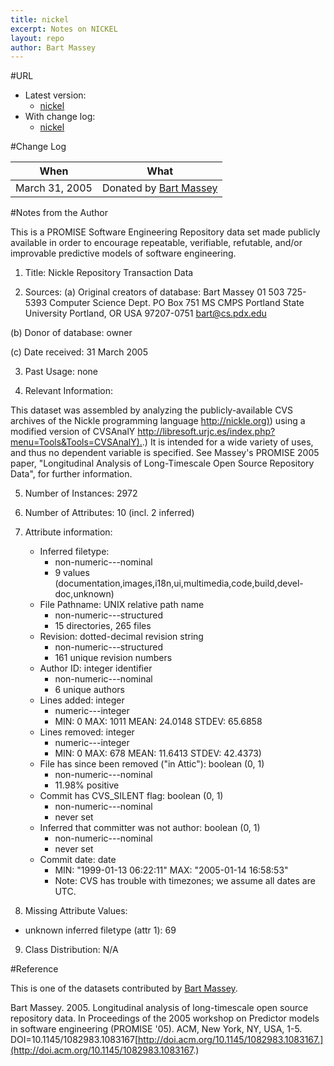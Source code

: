 ```yaml
---
title: nickel
excerpt: Notes on NICKEL
layout: repo
author: Bart Massey
---
```



#URL

  * Latest version: 
    * [nickel](https://terapromise.csc.ncsu.edu:8443/svn/repo/dump/nickel/)
  * With change log:
    * [nickel](https://terapromise.csc.ncsu.edu:8443/svn/repo/dump/nickel/)

#Change Log

When | What---- | ----
March 31, 2005  | Donated by [Bart Massey](/repo/people)

#Notes from the Author

This is a PROMISE Software Engineering Repository data set made publicly
available in order to encourage repeatable, verifiable, refutable, and/or
improvable predictive models of software engineering.


1. Title: Nickle Repository Transaction Data

2. Sources:
  (a) Original creators of database:
  Bart Massey
  01 503 725-5393
  Computer Science Dept.
  PO Box 751  MS CMPS
  Portland State University
  Portland, OR USA  97207-0751
  bart@cs.pdx.edu

  (b) Donor of database: owner

  (c) Date received: 31 March 2005

3. Past Usage: none

4. Relevant Information:

This dataset was assembled by analyzing the publicly-available CVS archives of the Nickle programming language [http://nickle.org)](http://nickle.org)) using a modified version of CVSAnalY [http://libresoft.urjc.es/index.php?menu=Tools&Tools=CVSAnalY).](http://libresoft.urjc.es/index.php?menu=Tools&Tools=CVSAnalY).) It is intended for a wide variety of uses, and thus no dependent variable is specified.  See Massey's PROMISE 2005 paper, "Longitudinal Analysis of Long-Timescale Open Source Repository Data", for further information.

5. Number of Instances: 2972

6. Number of Attributes: 10 (incl. 2 inferred)

7. Attribute information:

   * Inferred filetype:
     * non-numeric---nominal
     * 9 values (documentation,images,i18n,ui,multimedia,code,build,devel-doc,unknown)
   * File Pathname: UNIX relative path name
     * non-numeric---structured
     * 15 directories, 265 files
   * Revision: dotted-decimal revision string
     * non-numeric---structured
     * 161 unique revision numbers
   * Author ID: integer identifier
     * non-numeric---nominal
     * 6 unique authors
   * Lines added: integer
     * numeric---integer
     * MIN: 0  MAX: 1011  MEAN: 24.0148  STDEV: 65.6858
   * Lines removed: integer
     * numeric---integer
     * MIN: 0  MAX: 678  MEAN: 11.6413  STDEV: 42.4373)
   * File has since been removed ("in Attic"): boolean (0, 1)
     * non-numeric---nominal
     * 11.98% positive
   * Commit has CVS_SILENT flag: boolean (0, 1)
     * non-numeric---nominal
     * never set
   * Inferred that committer was not author: boolean (0, 1)
     * non-numeric---nominal
     * never set
   * Commit date:  date
     * MIN: "1999-01-13 06:22:11"  MAX: "2005-01-14 16:58:53"
     * Note: CVS has trouble with timezones; we assume all dates are UTC.

8. Missing Attribute Values:

  * unknown inferred filetype (attr 1): 69

9. Class Distribution:  N/A

#Reference

This is one of the datasets contributed by [Bart Massey](/repo/people).

Bart Massey. 2005. Longitudinal analysis of long-timescale open source repository data. In Proceedings of the 2005 workshop on Predictor models in software engineering (PROMISE '05). ACM, New York, NY, USA, 1-5. DOI=10.1145/1082983.1083167[http://doi.acm.org/10.1145/1082983.1083167.](http://doi.acm.org/10.1145/1082983.1083167.)
